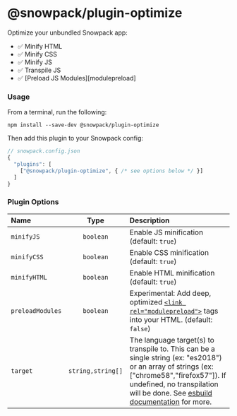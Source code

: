 # @snowpack/plugin-optimize

Optimize your unbundled Snowpack app:

- ✅ Minify HTML
- ✅ Minify CSS
- ✅ Minify JS
- ✅ Transpile JS
- ✅ [Preload JS Modules][modulepreload]

### Usage

From a terminal, run the following:

```
npm install --save-dev @snowpack/plugin-optimize
```

Then add this plugin to your Snowpack config:

```js
// snowpack.config.json
{
  "plugins": [
    ["@snowpack/plugin-optimize", { /* see options below */ }]
  ]
}
```

### Plugin Options

| Name             |       Type        | Description                                                                                                                                                                                                                                                    |
| :--------------- | :---------------: | :------------------------------------------------------------------------------------------------------------------------------------------------------------------------------------------------------------------------------------------------------------- |
| `minifyJS`       |     `boolean`     | Enable JS minification (default: `true`)                                                                                                                                                                                                                       |
| `minifyCSS`      |     `boolean`     | Enable CSS minification (default: `true`)                                                                                                                                                                                                                      |
| `minifyHTML`     |     `boolean`     | Enable HTML minification (default: `true`)                                                                                                                                                                                                                     |
| `preloadModules` |     `boolean`     | Experimental: Add deep, optimized [`<link rel="modulepreload">`](https://developers.google.com/web/updates/2017/12/modulepreload) tags into your HTML. (default: `false`)                                                                                      |
| `target`         | `string,string[]` | The language target(s) to transpile to. This can be a single string (ex: "es2018") or an array of strings (ex: ["chrome58","firefox57"]). If undefined, no transpilation will be done. See [esbuild documentation](https://github.com/evanw/esbuild) for more. |
